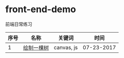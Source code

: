 # front-end-demo
前端日常练习


序号 | 名称 | 关键词  | 时间
---|---| --- | --- |
1 | [绘制一棵树](https://github.com/lwvoid/front-end-demo/tree/master/20170723-draw-a-tree)|canvas, js| 07-23-2017